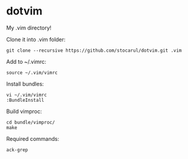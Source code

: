 dotvim
======

My .vim directory!

Clone it into .vim folder:
```vim
git clone --recursive https://github.com/stocarul/dotvim.git .vim
```

Add to ~/.vimrc:
```vim
source ~/.vim/vimrc
```

Install bundles:
```vim
vi ~/.vim/vimrc
:BundleInstall
```

Build vimproc:
```shel
cd bundle/vimproc/
make
```

Required commands:
```shel
ack-grep
```
